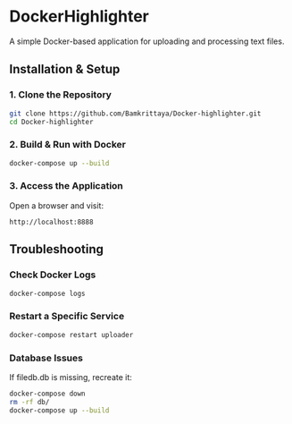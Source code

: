 # DockerHighlighter
A simple Docker-based application for uploading and processing text files.

## Installation & Setup
### 1. Clone the Repository
```bash
git clone https://github.com/Bamkrittaya/Docker-highlighter.git
cd Docker-highlighter
``` 

### 2. Build & Run with Docker
```bash
docker-compose up --build
```

### 3. Access the Application
Open a browser and visit:
```arduino
http://localhost:8888
```

## Troubleshooting
### Check Docker Logs
```bash
docker-compose logs
```

### Restart a Specific Service
```bash
docker-compose restart uploader
```

### Database Issues
If filedb.db is missing, recreate it:
```bash
docker-compose down
rm -rf db/
docker-compose up --build
```



